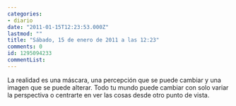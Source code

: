 ```yaml
---
categories:
- diario
date: "2011-01-15T12:23:53.000Z"
lastmod: ""
title: "Sábado, 15 de enero de 2011 a las 12:23"
comments: 0
id: 1295094233
commentList:
---
```


La realidad es una máscara, una percepción que se puede cambiar y una imagen que se puede alterar. Todo tu mundo puede cambiar con solo variar la perspectiva o centrarte en ver las cosas desde otro punto de vista.